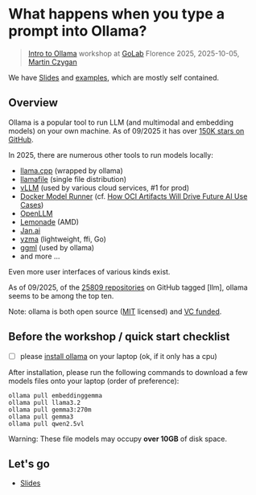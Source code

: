 # What happens when you type a prompt into Ollama?

> [Intro to Ollama](https://golab.io/talks/what-happens-when-you-type-a-prompt-into-ollama) workshop at [GoLab](https://golab.io) Florence 2025, 2025-10-05,
> [Martin Czygan](https://de.linkedin.com/in/martin-czygan-58348842)

We have [Slides](Slides.md) and [examples](x/), which are mostly self contained.

## Overview

Ollama is a popular tool to run LLM (and multimodal and embedding models) on
your own machine. As of 09/2025 it has over [150K stars on GitHub](https://github.com/ollama/ollama/).

In 2025, there are numerous other tools to run models locally:

* [llama.cpp](https://github.com/ggml-org/llama.cpp) (wrapped by ollama)
* [llamafile](https://github.com/Mozilla-Ocho/llamafile) (single file distribution)
* [vLLM](https://github.com/vllm-project/vllm) (used by various cloud services, #1 for prod)
* [Docker Model Runner](https://www.docker.com/blog/introducing-docker-model-runner/) (cf. [How OCI Artifacts Will Drive Future AI Use Cases](https://www.cncf.io/blog/2025/08/27/how-oci-artifacts-will-drive-future-ai-use-cases/))
* [OpenLLM](https://github.com/bentoml/OpenLLM)
* [Lemonade](https://lemonade-server.ai/) (AMD)
* [Jan.ai](https://github.com/menloresearch/jan)
* [yzma](https://github.com/hybridgroup/yzma) (lightweight, ffi, Go)
* [ggml](https://github.com/ggml-org/ggml) (used by ollama)
* and more ...

Even more user interfaces of various kinds exist.

As of 09/2025, of the [25809 repositories](https://github.com/topics/llm) on GitHub
tagged [llm], ollama seems to be among the top ten.

Note: ollama is both open source
([MIT](https://github.com/ollama/ollama/?tab=MIT-1-ov-file#readme) licensed) and [VC
funded](https://www.ycombinator.com/companies/ollama).

## Before the workshop / quick start checklist

* [ ] please [install ollama](https://ollama.com/download) on your laptop (ok, if it only has a cpu)

After installation, please run the following commands to download a few models
files onto your laptop (order of preference):

```
ollama pull embeddinggemma
ollama pull llama3.2
ollama pull gemma3:270m
ollama pull gemma3
ollama pull qwen2.5vl
```

Warning: These file models may occupy **over 10GB** of disk space.


## Let's go

* [Slides](Slides.md)

